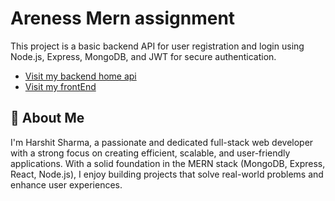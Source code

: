 # Areness Mern assignment

This project is a basic backend API for user registration and login using Node.js, Express, MongoDB, and JWT for secure authentication.
 
 - [Visit my backend home api ](https://areness-assignment-wjeu.onrender.com/home)
 - [Visit my frontEnd ](https://arenessharshitmern.netlify.app/)



## 🚀 About Me
I'm Harshit Sharma, a passionate and dedicated full-stack web developer with a strong focus on creating efficient, scalable, and user-friendly applications. With a solid foundation in the MERN stack (MongoDB, Express, React, Node.js), I enjoy building projects that solve real-world problems and enhance user experiences.



 
